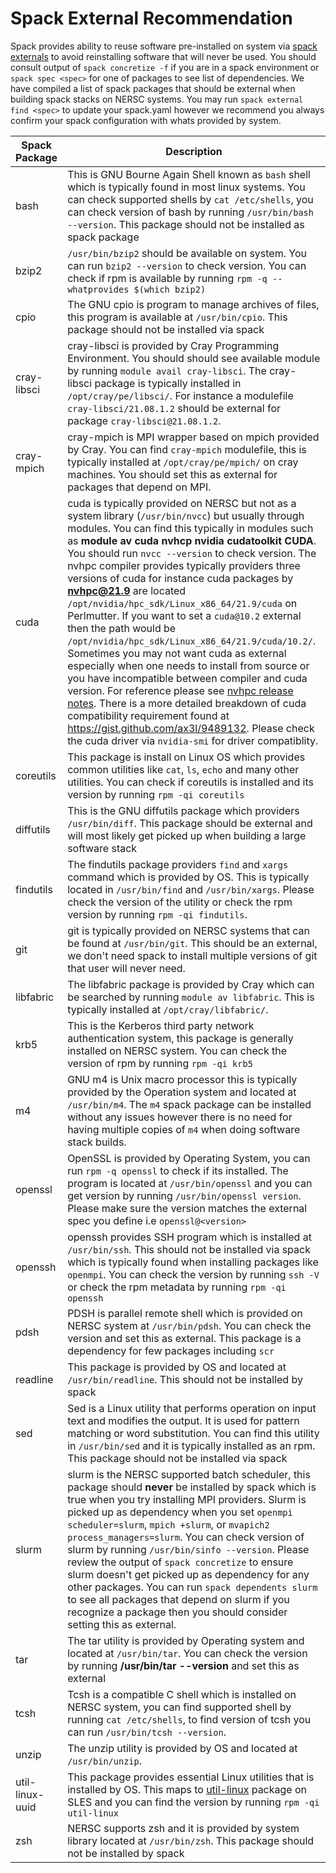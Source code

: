 # Spack External Recommendation

Spack provides ability to reuse software pre-installed on system via [spack externals](https://spack.readthedocs.io/en/latest/build_settings.html#external-packages) to avoid reinstalling software that will never be used. You should consult output of `spack concretize -f` if you are in a
spack environment or `spack spec <spec>` for one of packages to see list of dependencies. We have compiled a list of spack packages that should be external when building spack stacks on NERSC systems. You may run `spack external find <spec>` to update your spack.yaml however we recommend you always confirm your spack configuration with whats provided by system. 


| Spack Package | Description  |
| ------------- | ------------ |
| bash | This is GNU Bourne Again Shell known as `bash` shell which is typically found in most linux systems. You can check supported shells by `cat /etc/shells`, you can check version of bash by running `/usr/bin/bash --version`. This package should not be installed as spack package |
| bzip2         | `/usr/bin/bzip2` should be available on system. You can run `bzip2 --version` to check version. You can check if rpm is available by running `rpm -q --whatprovides $(which bzip2)` |
| cpio | The GNU cpio is program to manage archives of files, this program is available at `/usr/bin/cpio`. This package should not be installed via spack
| cray-libsci |  cray-libsci is provided by Cray Programming Environment. You should should see available module by running `module avail cray-libsci`. The cray-libsci package is typically installed in `/opt/cray/pe/libsci/`. For instance a modulefile `cray-libsci/21.08.1.2` should be external for package `cray-libsci@21.08.1.2`.  |
| cray-mpich | cray-mpich is MPI wrapper based on mpich provided by Cray. You can find `cray-mpich` modulefile, this is typically installed at `/opt/cray/pe/mpich/` on cray machines. You should set this as external for packages that depend on MPI. |
| cuda | cuda is typically provided on NERSC but not as a system library (`/usr/bin/nvcc`) but usually through modules. You can find this typically in modules such as **module av cuda nvhcp nvidia cudatoolkit CUDA**. You should run `nvcc --version` to check version. The nvhpc compiler provides typically providers three versions of cuda for instance cuda packages by **nvhpc@21.9** are located `/opt/nvidia/hpc_sdk/Linux_x86_64/21.9/cuda` on Perlmutter. If you want to set a `cuda@10.2` external then the path would be `/opt/nvidia/hpc_sdk/Linux_x86_64/21.9/cuda/10.2/`. Sometimes you may not want cuda as external especially when one needs to install from source or you have incompatible between compiler and cuda version. For reference please see [nvhpc release notes](https://docs.nvidia.com/hpc-sdk/hpc-sdk-release-notes/index.html). There is a more detailed breakdown of cuda compatibility requirement found at https://gist.github.com/ax3l/9489132. Please check the cuda driver via `nvidia-smi` for driver compatiblity. |
| coreutils | This package is install on Linux OS which provides common utilities like `cat`, `ls`, `echo` and many other utilities. You can check if coreutils is installed and its version by running `rpm -qi coreutils` |
| diffutils | This is the GNU diffutils package which providers `/usr/bin/diff`. This package should be external and will most likely get picked up when building a large software stack |
| findutils | The findutils package providers `find` and `xargs` command which is provided by OS. This is typically located in `/usr/bin/find` and `/usr/bin/xargs`. Please check the version of the utility or check the rpm version by running `rpm -qi findutils`. |
| git | git is typically provided on NERSC systems that can be found at `/usr/bin/git`. This should be an external, we don't need spack to install multiple versions of git that user will never need. |
| libfabric | The libfabric package is provided by Cray which can be searched by running `module av libfabric`. This is typically installed at `/opt/cray/libfabric/`. |
| krb5 | This is the Kerberos third party network authentication system, this package is generally installed on NERSC system. You can check the version of rpm by running `rpm -qi krb5` 
| m4 | GNU m4 is Unix macro processor this is typically provided by the Operation system and located at `/usr/bin/m4`. The `m4` spack package can be installed without any issues however there is no need for having multiple copies of `m4` when doing software stack builds. |
| openssl | OpenSSL is provided by Operating System, you can run `rpm -q openssl` to check if its installed. The program is located at `/usr/bin/openssl` and you can get version by running `/usr/bin/openssl version`. Please make sure the version matches the external spec you define i.e `openssl@<version>` |
| openssh | openssh provides SSH program which is installed at `/usr/bin/ssh`. This should not be installed via spack which is typically found when installing packages like `openmpi`. You can check the version by running `ssh -V` or check the rpm metadata by running `rpm -qi openssh` |
| pdsh | PDSH is parallel remote shell which is provided on NERSC system at `/usr/bin/pdsh`. You can check the version and set this as external. This package is a dependency for few packages including `scr` |
| readline | This package is provided by OS and located at `/usr/bin/readline`. This should not be installed by spack |
| sed | Sed is a Linux utility that performs operation on input text and modifies the output. It is used for pattern matching or word substitution. You can find this utility in `/usr/bin/sed` and it is typically installed as an rpm. This package should not be installed via spack
| slurm | slurm is the NERSC supported batch scheduler, this package should **never** be installed by spack which is true when you try installing MPI providers. Slurm is picked up as dependency when you set `openmpi scheduler=slurm`, `mpich +slurm`, or `mvapich2 process_managers=slurm`. You can check version of slurm by running `/usr/bin/sinfo --version`. Please review the output of `spack concretize` to ensure slurm doesn't get picked up as dependency for any other packages. You can run `spack dependents slurm` to see all packages that depend on slurm if you recognize a package then you should consider setting this as external. |
| tar | The tar utility is provided by Operating system and located at `/usr/bin/tar`. You can check the version by running **/usr/bin/tar --version**  and set this as external |
| tcsh | Tcsh is a compatible C shell which is installed on NERSC system, you can find supported shell by running `cat /etc/shells`, to find version of tcsh you can run `/usr/bin/tcsh --version`.
| unzip | The unzip utility is provided by OS and located at `/usr/bin/unzip`. |
| util-linux-uuid | This package provides essential Linux utilities that is installed by OS. This maps to [util-linux](https://software.opensuse.org/package/util-linux) package on SLES and you can find the version by running `rpm -qi util-linux` |
| zsh | NERSC supports zsh and it is provided by system library located at `/usr/bin/zsh`. This package should not be installed by spack |


